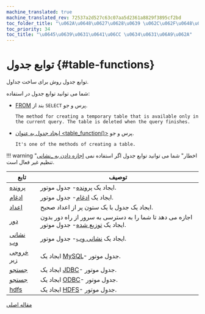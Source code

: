 ```yaml
---
machine_translated: true
machine_translated_rev: 72537a2d527c63c07aa5d2361a8829f3895cf2bd
toc_folder_title: "\u062A\u0648\u0627\u0628\u0639 \u062C\u062F\u0648\u0644"
toc_priority: 34
toc_title: "\u0645\u0639\u0631\u0641\u06CC \u0634\u0631\u06A9\u062A"
---
```


# توابع جدول {#table-functions}

توابع جدول روش برای ساخت جداول.

شما می توانید توابع جدول در استفاده:

-   [FROM](../statements/select/from.md) بند از `SELECT` پرس و جو.

        The method for creating a temporary table that is available only in the current query. The table is deleted when the query finishes.

-   [ایجاد جدول به عنوان \<table\_function()\>](../statements/create.md#create-table-query) پرس و جو.

        It's one of the methods of creating a table.

!!! warning "اخطار"
    شما می توانید توابع جدول اگر استفاده نمی [اجازه دادن به \_نشانی](../../operations/settings/permissions-for-queries.md#settings_allow_ddl) تنظیم غیر فعال است.

| تابع                  | توصیف                                                                                                                                          |
|-----------------------|------------------------------------------------------------------------------------------------------------------------------------------------|
| [پرونده](file.md)     | ایجاد یک [پرونده](../../engines/table-engines/special/file.md)- جدول موتور.                                                                    |
| [ادغام](merge.md)     | ایجاد یک [ادغام](../../engines/table-engines/special/merge.md)- جدول موتور.                                                                    |
| [اعداد](numbers.md)   | ایجاد یک جدول با یک ستون پر از اعداد صحیح.                                                                                                     |
| [دور](remote.md)      | اجازه می دهد تا شما را به دسترسی به سرور از راه دور بدون ایجاد یک [توزیع شده](../../engines/table-engines/special/distributed.md)- جدول موتور. |
| [نشانی وب](url.md)    | ایجاد یک [نشانی وب](../../engines/table-engines/special/url.md)- جدول موتور.                                                                   |
| [خروجی زیر](mysql.md) | ایجاد یک [MySQL](../../engines/table-engines/integrations/mysql.md)- جدول موتور.                                                               |
| [جستجو](jdbc.md)      | ایجاد یک [JDBC](../../engines/table-engines/integrations/jdbc.md)- جدول موتور.                                                                 |
| [جستجو](odbc.md)      | ایجاد یک [ODBC](../../engines/table-engines/integrations/odbc.md)- جدول موتور.                                                                 |
| [hdfs](hdfs.md)       | ایجاد یک [HDFS](../../engines/table-engines/integrations/hdfs.md)- جدول موتور.                                                                 |

[مقاله اصلی](https://clickhouse.tech/docs/en/query_language/table_functions/) <!--hide-->
